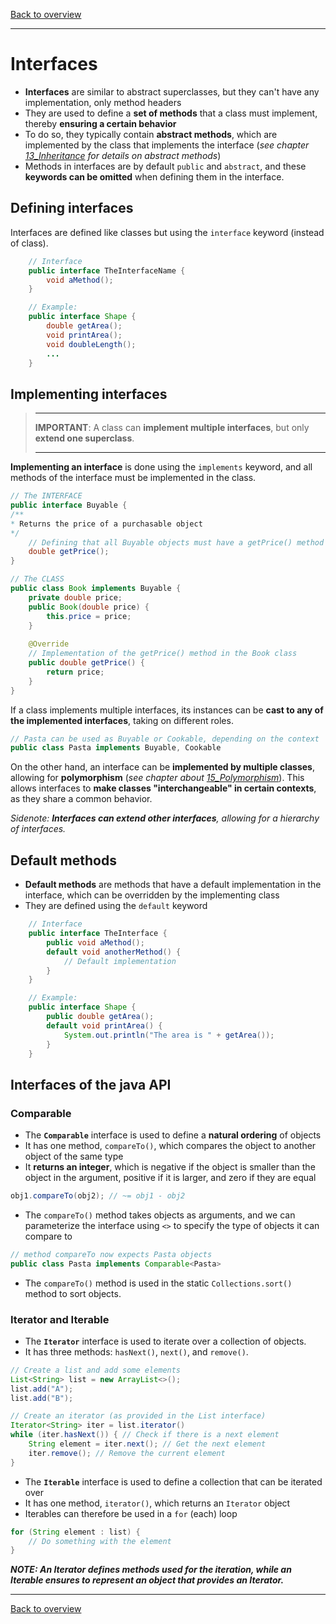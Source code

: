 [Back to overview](./00_Java_SyntaxGuide.md)

---

# Interfaces

- **Interfaces** are similar to abstract superclasses, but they can't have any implementation, only method headers
- They are used to define a **set of methods** that a class must implement, thereby **ensuring a certain behavior**
- To do so, they typically contain **abstract methods**, which are implemented by the class that implements the interface (*see chapter [13_Inheritance](./13_Inheritance.md) for details on abstract methods*)
- Methods in interfaces are by default `public` and `abstract`, and these **keywords can be omitted** when defining them in the interface.

## Defining interfaces

Interfaces are defined like classes but using the `interface` keyword (instead of class).

```java
    // Interface
    public interface TheInterfaceName {
        void aMethod();
    }

    // Example:
    public interface Shape {
        double getArea();
        void printArea();
        void doubleLength();
        ...
    }
```


## Implementing interfaces
> ___
> **IMPORTANT**: A class can **implement multiple interfaces**, but only **extend one superclass**.
> ___
**Implementing an interface** is done using the `implements` keyword, and all methods of the interface must be implemented in the class.

```java
// The INTERFACE
public interface Buyable {
/**
* Returns the price of a purchasable object
*/
    // Defining that all Buyable objects must have a getPrice() method
    double getPrice(); 
}

// The CLASS
public class Book implements Buyable {
    private double price;
    public Book(double price) {
        this.price = price;
    }
        
    @Override
    // Implementation of the getPrice() method in the Book class
    public double getPrice() { 
        return price;
    }
}
```

If a class implements multiple interfaces, its instances can be **cast to any of the implemented interfaces**, taking on different roles.

```java
// Pasta can be used as Buyable or Cookable, depending on the context
public class Pasta implements Buyable, Cookable
```

On the other hand, an interface can be **implemented by multiple classes**, allowing for **polymorphism** (*see chapter about [15_Polymorphism](./15_Polymorphism_and_InhVsInt.md)*). This allows interfaces to **make classes "interchangeable" in certain contexts**, as they share a common behavior.

*Sidenote: **Interfaces can extend other interfaces**, allowing for a hierarchy of interfaces.*


## Default methods

- **Default methods** are methods that have a default implementation in the interface, which can be overridden by the implementing class
- They are defined using the `default` keyword

```java
    // Interface
    public interface TheInterface {
        public void aMethod();
        default void anotherMethod() {
            // Default implementation
        }
    }

    // Example:
    public interface Shape {
        public double getArea();
        default void printArea() {
            System.out.println("The area is " + getArea());
        }
    }
```

<div style="page-break-before: always;"></div>

## Interfaces of the java API

### Comparable

- The **`Comparable`** interface is used to define a **natural ordering** of objects
- It has one method, `compareTo()`, which compares the object to another object of the same type
- It **returns an integer**, which is negative if the object is smaller than the object in the argument, positive if it is larger, and zero if they are equal

```java
obj1.compareTo(obj2); // ~= obj1 - obj2
```

- The `compareTo()` method takes objects as arguments, and we can parameterize the interface using `<>` to specify the type of objects it can compare to

```java
// method compareTo now expects Pasta objects
public class Pasta implements Comparable<Pasta> 
```

- The `compareTo()` method is used in the static `Collections.sort()` method to sort objects.

### Iterator and Iterable

- The **`Iterator`** interface is used to iterate over a collection of objects.
- It has three methods: `hasNext()`, `next()`, and `remove()`.

```java
// Create a list and add some elements
List<String> list = new ArrayList<>();
list.add("A");
list.add("B");

// Create an iterator (as provided in the List interface)
Iterator<String> iter = list.iterator()
while (iter.hasNext()) { // Check if there is a next element
    String element = iter.next(); // Get the next element
    iter.remove(); // Remove the current element
}
```

- The **`Iterable`** interface is used to define a collection that can be iterated over
- It has one method, `iterator()`, which returns an `Iterator` object
- Iterables can therefore be used in a `for` (each) loop

```java
for (String element : list) {
    // Do something with the element
}
```

***NOTE: An Iterator defines methods used for the iteration, while an Iterable ensures to represent an object that provides an Iterator.***


---

[Back to overview](./00_Java_SyntaxGuide.md)
